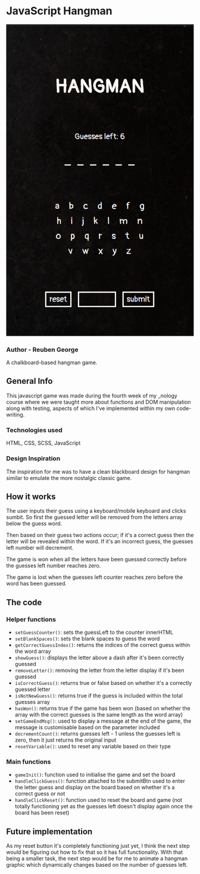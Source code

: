 # JavaScript Hangman

![alt text](./assets/images/hangman_screenshot.png)

### Author - Reuben George
A chalkboard-based hangman game.


## General Info
This javascript game was made during the fourth week of my _nology course where we were taught more about functions and DOM manipulation along with testing, aspects of which I've implemented within my own code-writing.

### Technologies used
HTML, CSS, SCSS, JavaScript

### Design Inspiration
The inspiration for me was to have a clean blackboard design for hangman similar to emulate the more nostalgic classic game.


## How it works

The user inputs their guess using a keyboard/mobile keyboard and clicks sumbit. So first the guessed letter will be removed from the letters array below the guess word.

Then based on their guess two actions occur; if it's a correct guess then the letter will be revealed within the word. If it's an incorrect guess, the guesses left number will decrement.

The game is won when all the letters have been guessed correctly before the guesses left number reaches zero.

The game is lost when the guesses left counter reaches zero before the word has been guessed.


## The code

### Helper functions
- `setGuessCounter()`: sets the guessLeft to the counter innerHTML
- `setBlankSpaces()`: sets the blank spaces to guess the word
- `getCorrectGuessIndex()`: returns the indices of the correct guess within the word array
- `showGuess()`: displays the letter above a dash after it's been correctly guessed
- `removeLetter()`: removing the letter from the letter display if it's been guessed
- `isCorrectGuess()`: returns true or false based on whether it's a correctly guessed letter
- `isNotNewGuess()`: returns true if the guess is included within the total guesses array
- `hasWon()`: returns true if the game has been won (based on whether the array with the correct guesses is the same length as the word array)
- `setGameEndMsg()`: used to display a message at the end of the game, the message is customisable based on the parameter included
- `decrementCount()`: returns guesses left - 1 unless the guesses left is zero, then it just returns the original input
- `resetVariable()`: used to reset any variable based on their type

### Main functions
- `gameInit()`: function used to initialise the game and set the board
- `handleClickGuess()`: function attached to the submitBtn used to enter the letter guess and display on the board based on whether it's a correct guess or not
- `handleClickReset()`: function used to reset the board and game (not totally functioning yet as the guesses left doesn't display again once the board has been reset)



## Future implementation
As my reset button it's completely functioning just yet, I think the next step would be figuring out how to fix that so it has full functionality. With that being a smaller task, the next step would be for me to animate a hangman graphic which dynamically changes based on the number of guesses left.